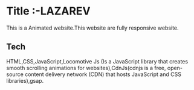 # Title :-LAZAREV

This is a Animated website.This website are fully responsive website.

## Tech

HTML,CSS,JavaScript,Locomotive Js (Is a JavaScript library that creates smooth scrolling animations for websites),CdnJs(cdnjs is a free, open-source content delivery network (CDN) that hosts JavaScript and CSS libraries),gsap.
